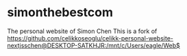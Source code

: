 # simonthebestcom
The personal website of Simon Chen
This is a fork of https://github.com/celikkoseoglu/celikk-personal-website-nextjsschen@DESKTOP-SATKHJR:/mnt/c/Users/eagle/Web$